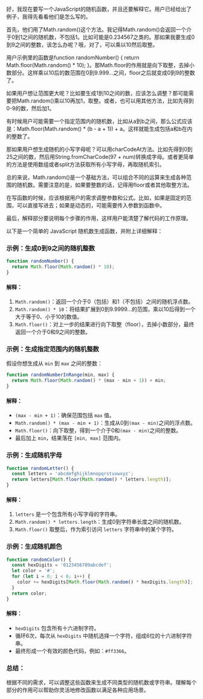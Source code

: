 <think>
好，我现在要写一个JavaScript的随机函数，并且还要解释它。用户已经给出了例子，我得先看看他们是怎么写的。

首先，他们用了Math.random()这个方法。我记得Math.random()会返回一个介于0到1之间的随机数，不包括1。比如可能是0.234567之类的。那如果我要生成0到9之间的整数，该怎么办呢？哦，对了，可以乘以10然后取整。

用户示例里的函数是function randomNumber() { return Math.floor(Math.random() \* 10); }。那Math.floor的作用就是向下取整，去掉小数部分。这样乘以10后的数范围在0到9.999...之间，floor之后就变成0到9的整数了。

如果用户想让范围更大呢？比如要生成1到10之间的数，应该怎么调整？那可能需要把Math.random()乘以10再加1，取整。或者，也可以用其他方法，比如先得到0-9的数，然后加1。

有时候用户可能需要一个指定范围内的随机数，比如从a到b之间，那么公式应该是：Math.floor(Math.random() \* (b - a + 1)) + a。这样就能生成包括a和b在内的整数了。

那如果用户想生成随机的小写字母呢？可以用charCodeAt方法。比如先得到0到25之间的数，然后用String.fromCharCode(97 + num)转换成字母。或者更简单的方法是使用数组或者split方法获取所有小写字母，再取随机索引。

总的来说，Math.random()是一个基础方法，可以组合不同的运算来生成各种范围的随机数。需要注意的是，如果要整数的话，记得用floor或者其他取整方法。

在写函数的时候，应该根据用户的需求调整参数和公式。比如，如果是固定的范围，可以直接写进去；如果是动态的，可能需要传入参数到函数中。

最后，解释部分要说明每个步骤的作用，这样用户能清楚了解代码的工作原理。
</think>

以下是一个简单的 JavaScript 随机数生成函数，并附上详细解释：

### 示例：生成0到9之间的随机整数

```javascript
function randomNumber() {
  return Math.floor(Math.random() * 10);
}
```

#### 解释：

1. `Math.random()`：返回一个介于0（包括）和1（不包括）之间的随机浮点数。
2. `Math.random() * 10`：将结果扩展到0到9.9999...的范围，乘以10后得到一个大于等于0、小于10的数值。
3. `Math.floor()`：对上一步的结果进行向下取整（floor），去掉小数部分，最终返回一个介于0和9之间的整数。

### 示例：生成指定范围内的随机整数

假设你想生成从 `min` 到 `max` 之间的整数：

```javascript
function randomNumberInRange(min, max) {
  return Math.floor(Math.random() * (max - min + 1)) + min;
}
```

#### 解释：

- `(max - min + 1)`：确保范围包括 `max` 值。
- `Math.random() * (max - min + 1)`：生成从0到`(max - min)`之间的浮点数。
- `Math.floor()`：向下取整，得到一个介于0和`(max - min)`之间的整数。
- 最后加上 `min`，结果落在 `[min, max]` 范围内。

### 示例：生成随机字母

```javascript
function randomLetter() {
  const letters = 'abcdefghijklmnopqrstuvwxyz';
  return letters[Math.floor(Math.random() * letters.length)];
}
```

#### 解释：

1. `letters` 是一个包含所有小写字母的字符串。
2. `Math.random() * letters.length`：生成0到字符串长度之间的随机数。
3. `Math.floor()` 取整后，作为索引访问 `letters` 字符串中的某个字符。

### 示例：生成随机颜色

```javascript
function randomColor() {
  const hexDigits = '0123456789abcdef';
  let color = '#';
  for (let i = 0; i < 6; i++) {
    color += hexDigits[Math.floor(Math.random() * hexDigits.length)];
  }
  return color;
}
```

#### 解释：

- `hexDigits` 包含所有十六进制字符。
- 循环6次，每次从 `hexDigits` 中随机选择一个字符，组成6位的十六进制字符串。
- 最终形成一个有效的颜色代码，例如：`#ff3366`。

### 总结：

根据不同的需求，可以调整这些函数来生成不同类型的随机数或字符串。理解每个部分的作用可以帮助你灵活地修改函数以满足各种应用场景。
